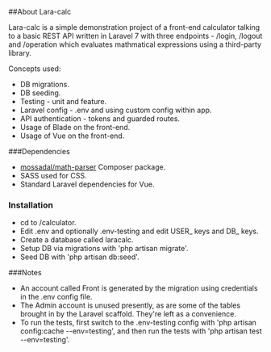 ##About Lara-calc

Lara-calc  is a  simple demonstration project of a front-end calculator talking to a basic REST API written in Laravel 7 with three endpoints - /login, /logout and /operation which evaluates mathmatical expressions using a third-party library.

Concepts used:

- DB migrations.
- DB seeding.
- Testing - unit and feature.
- Laravel config - .env and using custom config within app.
- API authentication - tokens and guarded routes.
- Usage of Blade on the front-end.
- Usage of Vue on the front-end.

###Dependencies
- [mossadal/math-parser](https://packagist.org/packages/mossadal/math-parser)  Composer  package.
- SASS used for CSS.
- Standard  Laravel dependencies for Vue.

### Installation
- cd to /calculator.
- Edit  .env and  optionally .env-testing and edit USER_ keys  and DB_ keys.
- Create a database called  laracalc.
- Setup DB via  migrations  with 'php artisan migrate'.
- Seed DB with  'php artisan db:seed'.

###Notes
- An account called Front is generated by the migration using credentials in the .env config file.
- The Admin account is unused presently, as are some of the tables brought in by the Laravel scaffold. They're left as a convenience.
- To  run the tests, first switch to the .env-testing config with 'php artisan config:cache --env=testing', and then run the tests with 'php artisan test --env=testing'.